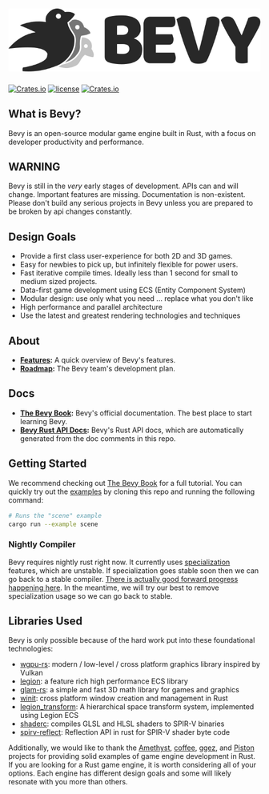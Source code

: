 # [![Bevy](assets/branding/bevy_logo_light_small.svg)](https://bevyengine.org)
[![Crates.io](https://img.shields.io/crates/v/bevy.svg)](https://crates.io/crates/bevy)
[![license](https://img.shields.io/badge/license-MIT-blue.svg)](https://github.com/bevyengine/bevy/LICENSE)
[![Crates.io](https://img.shields.io/crates/d/bevy.svg)](https://crates.io/crates/bevy)

## What is Bevy?

Bevy is an open-source modular game engine built in Rust, with a focus on developer productivity and performance.

## WARNING

Bevy is still in the _very_ early stages of development. APIs can and will change. Important features are missing. Documentation is non-existent. Please don't build any serious projects in Bevy unless you are prepared to be broken by api changes constantly.

## Design Goals

* Provide a first class user-experience for both 2D and 3D games.
* Easy for newbies to pick up, but infinitely flexible for power users.
* Fast iterative compile times. Ideally less than 1 second for small to medium sized projects.
* Data-first game development using ECS (Entity Component System)
* Modular design: use only what you need ... replace what you don't like
* High performance and parallel architecture
* Use the latest and greatest rendering technologies and techniques

## About

* **[Features](https://bevyengine.org/learn/book/introduction/features):** A quick overview of Bevy's features.
* **[Roadmap](https://bevyengine.org/learn/book/contributing/roadmap):** The Bevy team's development plan.

## Docs

* **[The Bevy Book](https://bevyengine.org/learn/book):** Bevy's official documentation. The best place to start learning Bevy. 
* **[Bevy Rust API Docs](https://docs.rs/bevy):** Bevy's Rust API docs, which are automatically generated from the doc comments in this repo.

## Getting Started

We recommend checking out [The Bevy Book](https://bevyengine.org/learn/book) for a full tutorial. You can quickly try out the [examples](/examples) by cloning this repo and running the following command:

```sh
# Runs the "scene" example
cargo run --example scene
```

### Nightly Compiler

Bevy requires nightly rust right now. It currently uses [specialization](https://github.com/rust-lang/rfcs/blob/master/text/1210-impl-specialization.md) features, which are unstable. If specialization goes stable soon then we can go back to a stable compiler. [There is actually good forward progress happening here](https://github.com/rust-lang/rust/pull/68970). In the meantime, we will try our best to remove specialization usage so we can go back to stable.


## Libraries Used

Bevy is only possible because of the hard work put into these foundational technologies:

* [wgpu-rs](https://github.com/gfx-rs/wgpu-rs): modern / low-level / cross platform graphics library inspired by Vulkan
* [legion](https://github.com/TomGillen/legion): a feature rich high performance ECS library
* [glam-rs](https://github.com/bitshifter/glam-rs): a simple and fast 3D math library for games and graphics
* [winit](https://github.com/rust-windowing/winit): cross platform window creation and management in Rust
* [legion_transform](https://github.com/AThilenius/legion_transform): A hierarchical space transform system, implemented using Legion ECS
* [shaderc](https://github.com/google/shaderc-rs): compiles GLSL and HLSL shaders to SPIR-V binaries
* [spirv-reflect](https://github.com/gwihlidal/spirv-reflect-rs): Reflection API in rust for SPIR-V shader byte code


Additionally, we would like to thank the [Amethyst](https://github.com/amethyst/amethyst), [coffee](https://github.com/hecrj/coffee), [ggez](https://github.com/ggez/ggez), and [Piston](https://github.com/PistonDevelopers/piston) projects for providing solid examples of game engine development in Rust. If you are looking for a Rust game engine, it is worth considering all of your options. Each engine has different design goals and some will likely resonate with you more than others. 